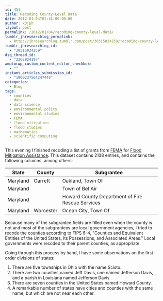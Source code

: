 ```yaml
---
id: 451
title: Recoding County-Level Data
date: 2012-01-04T02:41:00-05:00
author: k3jph
layout: post
permalink: /2012/01/04/recoding-county-level-data/
tumblr_jhresearchlog_permalink:
  - http://jhresearchlog.tumblr.com/post/30315034259/recoding-county-level-data
tumblr_jhresearchlog_id:
  - "30315034259"
dsq_thread_id:
  - "2262924197"
ampforwp_custom_content_editor_checkbox:
  - ""
instant_articles_submission_id:
  - "1860237564247440"
categories:
  - Blog
tags:
  - counties
  - data
  - data science
  - environmental policy
  - environmental studies
  - FEMA
  - flood mitigation
  - flood studies
  - mathematics
  - scientific computing
---
```

This evening I finished recoding a list of grants from [FEMA](http://www.fema.gov) for [Flood Mitigation Assistance](http://www.fema.gov/government/grant/fma/index.shtm). This dataset contains 2108 entries, and contains the following columns, among others:

| State    	| County    	| Subgrantee                                       	|
|----------	|-----------	|--------------------------------------------------	|
| Maryland 	| Garrett   	| Oakland, Town Of                                 	|
| Maryland 	|           	| Town of Bel Air                                  	|
| Maryland 	|           	| Howard County Department of Fire Rescue Services 	|
| Maryland 	| Worcester 	| Ocean City, Town Of                              	|

Because many of the subgrantee fields are filled even when the county is not and most of the subgrantees are local government agencies, I tried to recode the counties according to FIPS 6-4, "Counties and Equivalent Entities of the United States, Its Possessions, and Associated Areas." Local governments were recoded to their parent counties, as appropriate.

Going through this process by hand, I have some observations on the first-order divisions of states:

1.  There are five townships in Ohio with the name Scioto.
2.  There are two counties named Jeff Davis, one named Jefferson Davis, and a parish in Louisiana named Jefferson Davis.
3.  There are seven counties in the United States named Howard County.
4.  A remarkable number of states have cities and counties with the same name, but which are not near each other.
